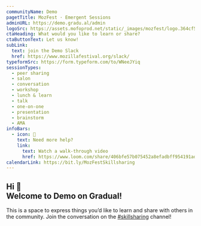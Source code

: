 ```yaml
---
communityName: Demo
pagetTitle: MozFest · Emergent Sessions
adminURL: https://demo.gradu.al/admin
logoSrc: https://assets.mofoprod.net/static/_images/mozfest/logo.364cf5df72b2.svg
ctaHeading: What would you like to learn or share?
ctaButtonText: Let us know!
subLink:
  text: join the Demo Slack
  href: https://www.mozillafestival.org/slack/
typeformSrc: https://form.typeform.com/to/WNeeJYiq
sessionTypes:
  - peer sharing
  - salon
  - conversation
  - workshop
  - lunch & learn
  - talk
  - one-on-one
  - presentation
  - brainstorm
  - AMA
infoBars:
  - icon: 🤔
    text: Need more help?
    link:
      text: Watch a walk-through video
      href: https://www.loom.com/share/406bfe57b075452a8efadbff954191ad
calendarLink: https://bit.ly/MozFestSkillsharing
---
```


## Hi 👋 <br /> Welcome to Demo on Gradual!

This is a space to express things you’d like to learn and share with others in the community. Join the conversation on the
[#skillsharing](https://app.slack.com/client/T170JCUN6/C01PXSJ9AH0) channel!
